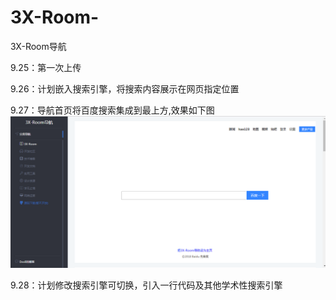# 3X-Room-

3X-Room导航


9.25：第一次上传


9.26：计划嵌入搜索引擎，将搜索内容展示在网页指定位置


9.27：导航首页将百度搜索集成到最上方,效果如下图
![image](https://github.com/3X-Room/3X-Room-/blob/master/im/01.png)


9.28：计划修改搜索引擎可切换，引入一行代码及其他学术性搜索引擎
